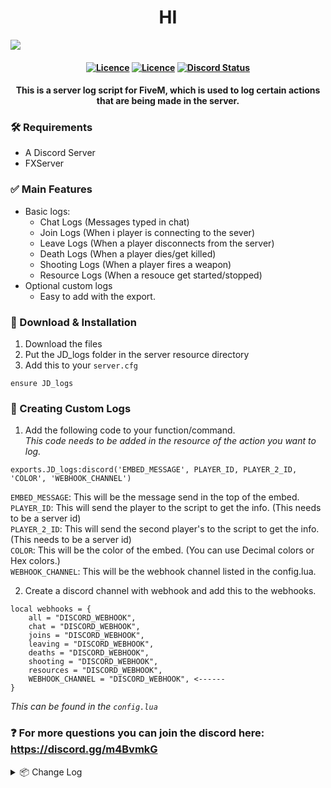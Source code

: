 <h1 align="center">
	HI
</h1>

<img src="https://d39-a.sdn.cz/d_39/c_img_QJ_b/tf6CD.jpeg?fl=cro,0,88,1250,703%7Cres,1200,,1%7Cwebp,75">

<h4 align="center">
	<a href="https://github.com/JokeDevil-com/JD_logs/releases/latest" title=""><img alt="Licence" src="https://img.shields.io/github/release/JokeDevil-com/JD_logs.svg"></a>
	<a href="LICENSE" title=""><img alt="Licence" src="https://img.shields.io/github/license/JokeDevil-com/JD_logs.svg"></a>
	<a href="https://discord.gg/Ckt3uYP" title=""><img alt="Discord Status" src="https://discord.com/api/guilds/715309189458821160/widget.png"></a>
</h4>

<h4 align="center">
This is a server log script for FiveM, which is used to log certain actions that are being made in the server.
</h5>

### 🛠 Requirements
- A Discord Server
- FXServer

### ✅ Main Features
- Basic logs:
  - Chat Logs (Messages typed in chat)
  - Join Logs (When i player is connecting to the sever)
  - Leave Logs (When a player disconnects from the server)
  - Death Logs (When a player dies/get killed)
  - Shooting Logs (When a player fires a weapon)
  - Resource Logs (When a resouce get started/stopped)
- Optional custom logs
  - Easy to add with the export.

### 🔧 Download & Installation

1. Download the files
2. Put the JD_logs folder in the server resource directory
3. Add this to your `server.cfg`
```
ensure JD_logs
```

### 📝 Creating Custom Logs

1. Add the following code to your function/command.<br>
*This code needs to be added in the resource of the action you want to log.*
```
exports.JD_logs:discord('EMBED_MESSAGE', PLAYER_ID, PLAYER_2_ID, 'COLOR', 'WEBHOOK_CHANNEL')
```
`EMBED_MESSAGE`: This will be the message send in the top of the embed.<br>
`PLAYER_ID`: This will send the player to the script to get the info. (This needs to be a server id)<br>
`PLAYER_2_ID`: This will send the second player's to the script to get the info. (This needs to be a server id)<br>
`COLOR`: This will be the color of the embed. (You can use Decimal colors or Hex colors.)<br>
`WEBHOOK_CHANNEL`: This will be the webhook channel listed in the config.lua.<br>


2. Create a discord channel with webhook and add this to the webhooks.
```
local webhooks = {
	all = "DISCORD_WEBHOOK",
	chat = "DISCORD_WEBHOOK",
	joins = "DISCORD_WEBHOOK",
	leaving = "DISCORD_WEBHOOK",
	deaths = "DISCORD_WEBHOOK",
	shooting = "DISCORD_WEBHOOK",
	resources = "DISCORD_WEBHOOK",
	WEBHOOK_CHANNEL = "DISCORD_WEBHOOK", <------
}
```
*This can be found in the `config.lua`*

### ❓ For more questions you can join the discord here: https://discord.gg/m4BvmkG

<details>
  <summary>📦 Change Log</summary>
	<br>

<details>
<summary>V1.1.6</summary>
• Fixed Death logs issue<br>
</details>
<details>
<summary>V1.1.5</summary>
• Bug fix/code clean up<br>
</details>
<details>
<summary>V1.1.4</summary>
• Bug fixes<br>
</details>
<details>
<summary>V1.1.3</summary>
• Bug fixes<br>
</details>
<details>
<summary>V1.1.2</summary>
• Added: License Identifier <code>Config.license = true</code> <br>
• Added: Player IP address <code>Config.IP = true</code><br>
</details>
<details>
<summary>V1.1.1</summary>
• Added hex color code support. (Old decimal color codes will still work.)<br>
• Added option to hide player info on exports. (Very simple just change the PLAYER_ID to 0 and it wont show any info.)
</details>
<details>
<summary>V1.1.0</summary>
• Reworked Export function. (Now with identifier support)<br>
</details>
<details>
<summary>V1.0.4</summary>
• Added Nearest Postal For This Postal Map<br>
• Added check if the identifier is available ( Prevents some errors :slight_smile: )<br>
• Fixed some small bugs<br>
</details>
<details>
<summary>V1.0.3</summary>
• Added Discord Identifier<br>
• Added Steam Profile URL<br>
• Fixed Death Reason<br>
• Player commited suicide<br>
• Player was murdered<br>
• Player Died (Other reasons like getting run over or random explosions)<br>
</details>
<details>
<summary>V1.0.2</summary>
• Added more Customizations<br>
&nbsp;&nbsp;• Bot's Username<br>
&nbsp;&nbsp;• Bot's Avatar<br>
&nbsp;&nbsp;• Embed Community Name<br>
&nbsp;&nbsp;• Embed Community Logo<br>
• Color settings for default Events<br>
• Added Player ID to default Events<br>
• Added Option to enable/disable Player ID<br>
• Added option to enable/disable Steam ID<br>
</details>
<details>
<summary>V1.0.1</summary>
• Added option to disable Shooting Logs<br>
</details>
<details>
<summary>V1.0.0</summary>
• All log channel<br>
• Log to seperate channels<br>
• Log from server or client side<br>
• Easy changeble Avatar and Username<br>
</details>
</details>
